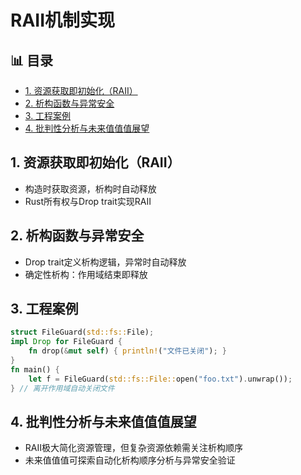 ﻿# RAII机制实现


## 📊 目录

- [1. 资源获取即初始化（RAII）](#1-资源获取即初始化raii)
- [2. 析构函数与异常安全](#2-析构函数与异常安全)
- [3. 工程案例](#3-工程案例)
- [4. 批判性分析与未来值值值展望](#4-批判性分析与未来值值值展望)


## 1. 资源获取即初始化（RAII）

- 构造时获取资源，析构时自动释放
- Rust所有权与Drop trait实现RAII

## 2. 析构函数与异常安全

- Drop trait定义析构逻辑，异常时自动释放
- 确定性析构：作用域结束即释放

## 3. 工程案例

```rust
struct FileGuard(std::fs::File);
impl Drop for FileGuard {
    fn drop(&mut self) { println!("文件已关闭"); }
}
fn main() {
    let f = FileGuard(std::fs::File::open("foo.txt").unwrap());
} // 离开作用域自动关闭文件
```

## 4. 批判性分析与未来值值值展望

- RAII极大简化资源管理，但复杂资源依赖需关注析构顺序
- 未来值值值可探索自动化析构顺序分析与异常安全验证
